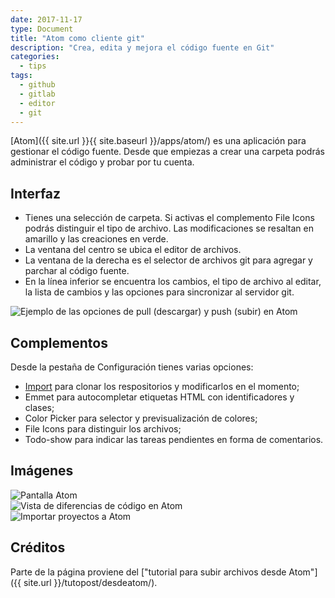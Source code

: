 ```yaml
---
date: 2017-11-17
type: Document
title: "Atom como cliente git"
description: "Crea, edita y mejora el código fuente en Git"
categories:
  - tips
tags:
  - github
  - gitlab
  - editor
  - git
---
```


[Atom]({{ site.url }}{{ site.baseurl }}/apps/atom/) es una aplicación para gestionar el código fuente. Desde que empiezas a crear una carpeta podrás administrar el código y probar por tu cuenta.

## Interfaz

* Tienes una selección de carpeta. Si activas el complemento File Icons podrás distinguir el tipo de archivo. Las modificaciones se resaltan en amarillo y las creaciones en verde.
* La ventana del centro se ubica el editor de archivos.
* La ventana de la derecha es el selector de archivos git para agregar y parchar al código fuente.
* En la línea inferior se encuentra los cambios, el tipo de archivo al editar, la lista de cambios y las opciones para sincronizar al servidor git.

<div class="row">
    <div class="medium-12 columns t30">
    <img src="{{ site.urlimg }}pullypush-atom.png" alt="Ejemplo de las opciones de pull (descargar) y push (subir) en Atom">
    </div><!-- /.medium-4.columns -->
</div>

## Complementos
Desde la pestaña de Configuración tienes varias opciones:

* [Import](https://atom.io/packages/import) para clonar los respositorios y modificarlos en el momento;
* Emmet para autocompletar etiquetas HTML con identificadores y clases;
* Color Picker para selector y previsualización de colores;
* File Icons para distinguir los archivos;
* Todo-show para indicar las tareas pendientes en forma de comentarios.

## Imágenes
<div class="row">
    <div class="medium-4 columns t30">
    <img src="{{ site.urlimg }}atom.png" alt="Pantalla Atom">
    </div><!-- /.medium-4.columns -->
    <div class="medium-4 columns t30">
    <img src="{{ site.urlimg }}atomdiff.png" alt="Vista de diferencias de código en Atom">
    </div><!-- /.medium-4.columns -->
    <div class="medium-4 columns t30">
    <img src="{{ site.urlimg }}import.png" alt="Importar proyectos a Atom">
    </div><!-- /.medium-4.columns -->
</div>

## Créditos
Parte de la página proviene del ["tutorial para subir archivos desde Atom"]({{ site.url }}/tutopost/desdeatom/).
